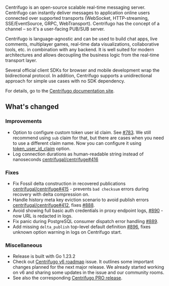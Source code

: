 Centrifugo is an open-source scalable real-time messaging server. Centrifugo can instantly deliver messages to application online users connected over supported transports (WebSocket, HTTP-streaming, SSE/EventSource, GRPC, WebTransport). Centrifugo has the concept of a channel – so it's a user-facing PUB/SUB server.

Centrifugo is language-agnostic and can be used to build chat apps, live comments, multiplayer games, real-time data visualizations, collaborative tools, etc. in combination with any backend. It is well suited for modern architectures and allows decoupling the business logic from the real-time transport layer.

Several official client SDKs for browser and mobile development wrap the bidirectional protocol. In addition, Centrifugo supports a unidirectional approach for simple use cases with no SDK dependency.

For details, go to the [Centrifugo documentation site](https://centrifugal.dev).

## What's changed

### Improvements

* Option to configure custom token user id claim. See [#783](https://github.com/centrifugal/centrifugo/pull/783). We still recommend using `sub` claim for that, but there are cases when you need to use a different claim name. Now you can configure it using [token_user_id_claim](https://centrifugal.dev/docs/server/authentication##custom-token-user-id-claim) option.
* Log connection durations as human-readable string instead of nanoseconds [centrifugal/centrifuge#416](https://github.com/centrifugal/centrifuge/pull/416)

### Fixes

* Fix Fossil delta construction in recovered publications [centrifugal/centrifuge#415](https://github.com/centrifugal/centrifuge/pull/415) - prevents `bad checksum` errors during recovery with delta compression on.
* Handle history meta key eviction scenario to avoid publish errors [centrifugal/centrifuge#412](https://github.com/centrifugal/centrifuge/pull/412), fixes [#888](https://github.com/centrifugal/centrifugo/issues/888).
* Avoid showing full basic auth credentials in proxy endpoint logs, [#890](https://github.com/centrifugal/centrifugo/pull/890) - now URL is redacted in logs.
* Fix panic during PostgreSQL consumer dispatch error handling [#889](https://github.com/centrifugal/centrifugo/pull/889).
* Add missing `delta_publish` top-level default definition [#896](https://github.com/centrifugal/centrifugo/pull/896), fixes unknown option warning in logs on Centrifugo start.

### Miscellaneous

* Release is built with Go 1.23.2
* Check out [Centrifugo v6 roadmap](https://github.com/centrifugal/centrifugo/issues/832) issue. It outlines some important changes planned for the next major release. We already started working on v6 and sharing some updates in the issue and our community rooms.
* See also the corresponding [Centrifugo PRO release](https://github.com/centrifugal/centrifugo-pro/releases/tag/v5.4.7).

